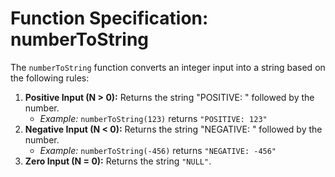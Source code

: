 # Function Specification: numberToString

The `numberToString` function converts an integer input into a string based on the following rules:

1.  **Positive Input (N > 0):** Returns the string "POSITIVE: " followed by the number.
    * *Example:* `numberToString(123)` returns `"POSITIVE: 123"`
2.  **Negative Input (N < 0):** Returns the string "NEGATIVE: " followed by the number.
    * *Example:* `numberToString(-456)` returns `"NEGATIVE: -456"`
3.  **Zero Input (N = 0):** Returns the string `"NULL"`.
